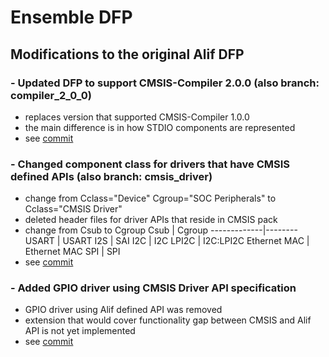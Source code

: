 # Ensemble DFP 

## Modifications to the original Alif DFP

### - Updated DFP to support CMSIS-Compiler 2.0.0 (also branch: compiler_2_0_0)
  - replaces version that supported CMSIS-Compiler 1.0.0
  - the main difference is in how STDIO components are represented
  - see [commit](https://github.com/VladimirUmek/alif_ensemble-cmsis-dfp/commit/27ae5df7ac086c5dbc9b5023094e0cce06aae24d)

### - Changed component class for drivers that have CMSIS defined APIs (also branch: cmsis_driver)
  - change from Cclass="Device" Cgroup="SOC Peripherals" to Cclass="CMSIS Driver"
  - deleted header files for driver APIs that reside in CMSIS pack
  - change from Csub to Cgroup
      Csub         | Cgroup
      -------------|--------
      USART        | USART
      I2S          | SAI
      I2C          | I2C
      LPI2C        | I2C:LPI2C
      Ethernet MAC | Ethernet MAC
      SPI          | SPI
  - see [commit](https://github.com/VladimirUmek/alif_ensemble-cmsis-dfp/commit/c69f2c3b8bd99402dc75e3a92e514d7366c5048d)

### - Added GPIO driver using CMSIS Driver API specification
  - GPIO driver using Alif defined API was removed
  - extension that would cover functionality gap between CMSIS and Alif API is not yet implemented
  - see [commit](https://github.com/VladimirUmek/alif_ensemble-cmsis-dfp/commit/5b2799267d27ebffa2ba6d96270ecb223fcfe821)
